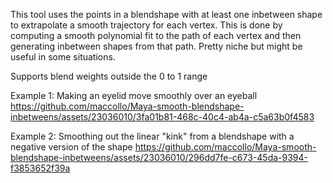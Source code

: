 This tool uses the points in a blendshape with at least one inbetween shape to extrapolate a smooth trajectory for each vertex. This is done by computing a smooth polynomial fit to the path of each vertex and then generating inbetween shapes from that path. Pretty niche but might be useful in some situations.

Supports blend weights outside the 0 to 1 range


Example 1: Making an eyelid move smoothly over an eyeball
https://github.com/maccollo/Maya-smooth-blendshape-inbetweens/assets/23036010/3fa01b81-468c-40c4-ab4a-c5a63b0f4583


Example 2: Smoothing out the linear "kink" from a blendshape with a negative version of the shape 
https://github.com/maccollo/Maya-smooth-blendshape-inbetweens/assets/23036010/296dd7fe-c673-45da-9394-f3853652f39a

